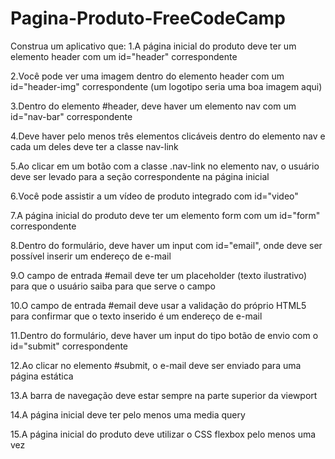# Pagina-Produto-FreeCodeCamp
 Construa um aplicativo que: 
1.A página inicial do produto deve ter um elemento header com um id="header" correspondente

2.Você pode ver uma imagem dentro do elemento header com um id="header-img" correspondente (um logotipo seria uma boa imagem aqui)

3.Dentro do elemento #header, deve haver um elemento nav com um id="nav-bar" correspondente

4.Deve haver pelo menos três elementos clicáveis dentro do elemento nav e cada um deles deve ter a classe nav-link

5.Ao clicar em um botão com a classe .nav-link no elemento nav, o usuário deve ser levado para a seção correspondente na página inicial

6.Você pode assistir a um vídeo de produto integrado com id="video"

7.A página inicial do produto deve ter um elemento form com um id="form" correspondente

8.Dentro do formulário, deve haver um input com id="email", onde deve ser possível inserir um endereço de e-mail

9.O campo de entrada #email deve ter um placeholder (texto ilustrativo) para que o usuário saiba para que serve o campo

10.O campo de entrada #email deve usar a validação do próprio HTML5 para confirmar que o texto inserido é um endereço de e-mail

11.Dentro do formulário, deve haver um input do tipo botão de envio com o id="submit" correspondente

12.Ao clicar no elemento #submit, o e-mail deve ser enviado para uma página estática

13.A barra de navegação deve estar sempre na parte superior da viewport

14.A página inicial deve ter pelo menos uma media query

15.A página inicial do produto deve utilizar o CSS flexbox pelo menos uma vez
